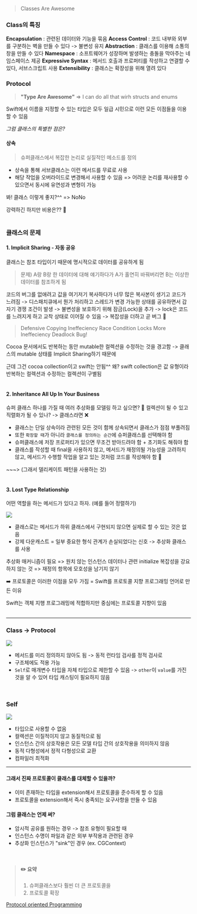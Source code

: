 > Classes Are Awesome

### Class의 특징
**Encapsulation**
: 관련된 데이터와 기능을 묶음 
**Access Control**
: 코드 내부와 외부를 구분하는 벽을 만들 수 있다 -> 불변성 유지
**Abstraction**
: 클래스를 이용해 소통의 창을 만들 수 있다
**Namespace**
: 소프트웨어가 성장하며 발생하는 충돌을 막아주는 네임스페이스 제공
**Expressive Syntax**
: 메서드 호출과 프로퍼티를 작성하고 연결할 수 있다, 서브스크립트 사용
**Extensibility**
: 클래스는 확장성을 위해 열려 있다
<br>

### Protocol
> **"Type Are Awesome"**
> => I can do all that wirh structs and enums

Swift에서 이름을 지정할 수 있는 타입은 모두 일급 시민으로 이런 모든 이점들을 이용할 수 있음

_그럼 클래스의 특별한 점은?_
<br>

#### 상속
> 슈퍼클래스에서 복잡한 논리로 실질적인 메소드를 정의 
- 상속을 통해 서브클래스는 이런 메서드를 무료로 사용
- 해당 작업을 오버라이드로 변경해서 사용할 수 있음
=> 어려운 논리를 재사용할 수 있으면서 동시에 유연성과 변형이 가능

봐! 클래스 이렇게 좋지?^^
=> NoNo

강력하긴 하지만 비용은?? 🤔 
<br><br>

### 클래스의 문제
#### 1. Implicit Sharing - 자동 공유
클래스는 참조 타입이기 때문에 명시적으로 데이터를 공유하게 됨

> 문제) A랑 B랑 한 데이터에 대해 얘기하다가 A가 홀연히 바꿔버리면 B는 이상한 데이터를 참조하게 됨

코드의 버그를 없애려고 값을 여기저기 복사하다가 너무 많은 복사본이 생기고 코드가 느려짐
-> 디스패치큐에서 뭔가 처리하고 스레드가 변경 가능한 상태를 공유하면서 갑자기 경쟁 조건이 발생
-> 불변성을 보호하기 위해 잠금(Lock)을 추가
-> lock은 코드를 느려지게 하고 교착 상태로 이어질 수 있음
-> 복잡성을 더하고 곧 버그 🤯

> Defensive Copying
> Ineffeciency
> Race Condition
> Locks
> More Ineffeciency
> Deadlock
> Bug!

Cocoa 문서에서도 반복하는 동안 mutable한 컬렉션을 수정하는 것을 경고함
-> 클래스의 mutable 상태를 Implicit Sharing하기 때문에

근데 그건 cocoa collection이고 swift는 안됨^^ 
왜? swift collection은 값 유형이라 반복하는 컬렉션과 수정하는 컬렉션이 구별됨
<br><br>

#### 2. Inheritance All Up In Your Business 

슈퍼 클래스 하나를 가질 때 여러 추상화를 모델링 하고 싶으면? 🤷
컬렉션이 될 수 있고 직렬화가 될 수 있나? -> 클래스라면 ❌

- 클래스는 단일 상속이라 관련된 모든 것이 함께 상속되면서 클래스가 점점 부풀려짐
- 또한 `확장할 때`가 아니라 `클래스를 정의하는 순간`에 슈퍼클래스를 선택해야 함 
- 슈퍼클래스에 저장 프로퍼티가 있으면 무조건 받아드려야 함 + 초기화도 해줘야 함
- 클래스를 작성할 때 final을 사용하지 않고, 메서드가 재정의될 가능성을 고려하지 않고, 메서드가 수행할 작업을 알고 있는 것처럼 코드를 작성해야 함 🤦


\~~~> (그래서 델리케이트 패턴을 사용하는 것)
<br><br>

#### 3. Lost Type Relationship 
어떤 역할을 하는 메서드가 있다고 하자. (예를 들어 정렬하기)


![](https://velog.velcdn.com/images/juyoung999/post/b5379c24-692b-4bd3-b918-d6aee7f6c252/image.png)

- 클래스로는 메서드가 하위 클래스에서 구현되지 않으면 실제로 할 수 있는 것은 없음
- 강제 다운캐스트 = 일부 중요한 형식 관계가 손실되었다는 신호 -> 추상화 클래스를 사용

추상화 매커니즘이 필요
=> 원치 않는 인스턴스 데이터나 관련 initialize 복잡성을 강요하지 않는 것
=> 재정의 항목에 모호성을 남기지 않기

➡️ 프로토콜은 이러한 이점을 모두 가짐 = Swift를 프로토콜 지향 프로그래밍 언어로 만든 이유

Swift는 객체 지행 프로그래밍에 적합하지만 중심에는 프로토콜 지향이 있음
<br><br>

---

### Class -> Protocol
![](https://velog.velcdn.com/images/juyoung999/post/b99d72c1-dd87-47d5-9c95-197cb3087e13/image.png)

- 메서드를 미리 정의하지 않아도 됨 -> 동적 런타임 검사를 정적 검사로 
- 구조체에도 적용 가능
- `Self`로 매개변수 타입을 자체 타입으로 제한할 수 있음
-> `other`이 `value`를 가진 것을 알 수 있어 타입 캐스팅이 필요하지 않음
<br>

### Self
![](https://velog.velcdn.com/images/juyoung999/post/6fe7bd6c-26eb-47a8-9363-16fec481fef2/image.png)

- 타입으로 사용할 수 없음
- 컬렉션은 이질적이지 않고 동질적으로 됨
- 인스턴스 간의 상호작용은 모든 모델 타입 간의 상호작용을 의미하지 않음
- 동적 다형성에서 정적 다형성으로 교환
- 컴파일러 최적화

----

#### 그래서 진짜 프로토콜이 클래스를 대체할 수 있을까?
- 이미 존재하는 타입을 extension해서 프로토콜을 준수하게 할 수 있음
- 프로토콜을 extension해서 즉시 충족되는 요구사항을 만들 수 있음 


#### 그럼 클래스는 언제 써?
- 암시적 공유를 원하는 경우 -> 참조 유형이 필요할 때
- 인스턴스 수명이 파일과 같은 외부 부작용과 관련된 경우
- 추상화 인스턴스가 "sink"인 경우 (ex. CGContext)
<br>

> #### ✏️ 요약 
> 1. 슈퍼클래스보다 훨씬 더 큰 프로토콜을
> 2. 프로토콜 확장



[Protocol oriented Programming](https://developer.apple.com/videos/play/wwdc2015/408/)
